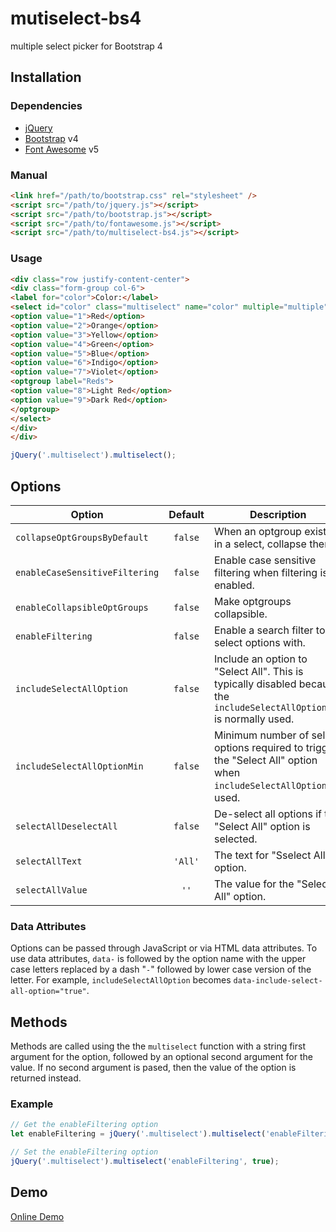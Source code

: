 mutiselect-bs4
==============
multiple select picker for Bootstrap 4

## Installation

### Dependencies
- [jQuery](https://jquery.com/)
- [Bootstrap](https://getbootstrap.com/docs/4.6/) v4
- [Font Awesome](https://fontawesome.com/v5/docs) v5

### Manual

```html
<link href="/path/to/bootstrap.css" rel="stylesheet" />
<script src="/path/to/jquery.js"></script>
<script src="/path/to/bootstrap.js"></script>
<script src="/path/to/fontawesome.js"></script>
<script src="/path/to/multiselect-bs4.js"></script>
```

### Usage

```html
<div class="row justify-content-center">
<div class="form-group col-6">
<label for="color">Color:</label>
<select id="color" class="multiselect" name="color" multiple="multiple">
<option value="1">Red</option>
<option value="2">Orange</option>
<option value="3">Yellow</option>
<option value="4">Green</option>
<option value="5">Blue</option>
<option value="6">Indigo</option>
<option value="7">Violet</option>
<optgroup label="Reds">
<option value="8">Light Red</option>
<option value="9">Dark Red</option>
</optgroup>
</select>
</div>
</div>
```

```javascript
jQuery('.multiselect').multiselect();
```

## Options

| Option | Default | Description |
| --- | :---: | --- |
| `collapseOptGroupsByDefault` | `false` | When an optgroup exists in a select, collapse them. |
| `enableCaseSensitiveFiltering` | `false` | Enable case sensitive filtering when filtering is enabled. |
| `enableCollapsibleOptGroups` | `false` | Make optgroups collapsible. |
| `enableFiltering` | `false` | Enable a search filter to select options with. |
| `includeSelectAllOption` | `false` | Include an option to "Select All". This is typically disabled because the `includeSelectAllOptionMin` is normally used. |
| `includeSelectAllOptionMin` | `false` | Minimum number of select options required to trigger the "Select All" option when `includeSelectAllOption` is used. |
| `selectAllDeselectAll` | `false` | De-select all options if the "Select All" option is selected. |
| `selectAllText` | `'All'` | The text for "Sselect All" option. |
| `selectAllValue` | `''` | The value for the "Select All" option. |

### Data Attributes

Options can be passed through JavaScript or via HTML data attributes. To use data attributes, `data-` is followed by the option name with the upper case letters replaced by a dash "`-`" followed by lower case version of the letter. For example, `includeSelectAllOption` becomes `data-include-select-all-option="true"`.

## Methods

Methods are called using the the `multiselect` function with a string first argument for the option, followed by an optional second argument for the value. If no second argument is pased, then the value of the option is returned instead.

### Example
```javascript
// Get the enableFiltering option
let enableFiltering = jQuery('.multiselect').multiselect('enableFiltering');

// Set the enableFiltering option
jQuery('.multiselect').multiselect('enableFiltering', true);
```

## Demo

<a href="https://lesilent.github.io/multiselect-bs4">Online Demo</a>